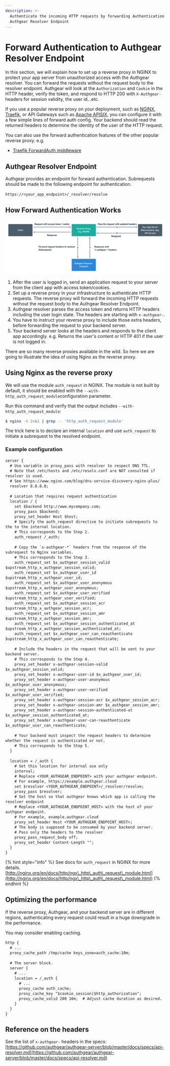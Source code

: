 ```yaml
---
description: >-
  Authenticate the incoming HTTP requests by forwarding Authentication to
  Authgear Resolver Endpoint
---
```


# Forward Authentication to Authgear Resolver Endpoint

In this section, we will explain how to set up a reverse proxy in NGINX to protect your app server from unauthorized access with the Authgear resolver. You can forward the requests without the request body to the resolver endpoint. Authgear will look at the `Authorization` and `Cookie` in the HTTP header, verify the token, and respond to HTTP 200 with `X-Authgear-` headers for session validity, the user id...etc.

If you use a popular reverse proxy on your deployment, such as [NGINX](https://www.nginx.com/), [Traefik](https://traefik.io/traefik/), or API Gateways such as [Apache APISIX](https://apisix.apache.org/), you can configure it with a few simple lines of forward auth config. Your backend should read the returned headers to determine the identity of the user of the HTTP request.

You can also use the forward authentication features of the other popular reverse proxy. e.g.

* [Traefik ForwardAuth middleware](https://doc.traefik.io/traefik/v2.0/middlewares/forwardauth/)

## Authgear Resolver Endpoint

Authgear provides an endpoint for forward authentication. Subrequests should be made to the following endpoint for authentication.

`https://<your_app_endpoint>/_resolver/resolve`

## How Forward Authentication Works

![](../../.gitbook/assets/how-forward-authentication-works.png)

1. After the user is logged in, send an application request to your server from the client app with access token/cookies.
2. Set up a reverse proxy in your infrastructure to authenticate HTTP requests. The reverse proxy will forward the incoming HTTP requests without the request body to the Authgear Resolver Endpoint.
3. Authgear resolver parses the access token and returns HTTP headers including the user login state. The headers are starting with `x-authgear-`.
4. You have to instruct your reverse proxy to include those extra headers, before forwarding the request to your backend server.
5. Your backend server looks at the headers and responds to the client app accordingly. e.g. Returns the user's content or HTTP 401 if the user is not logged in.

There are so many reverse proxies available in the wild. So here we are going to illustrate the idea of using Nginx as the reverse proxy.

## Using Nginx as the reverse proxy

We will use the module `auth_request` in NGINX. The module is not built by default, it should be enabled with the `--with-http_auth_request_module`configuration parameter.

Run this command and verify that the output includes `--with-http_auth_request_module`:

```bash
$ nginx -V 2>&1 | grep -- 'http_auth_request_module'
```

The trick here is to declare an internal `location` and use `auth_request` to initiate a subrequest to the resolved endpoint.

### Example configuration

```
server {
  # Use variable in proxy_pass with resolver to respect DNS TTL.
  # Note that /etc/hosts and /etc/resolv.conf are NOT consulted if resolver is used.
  # See https://www.nginx.com/blog/dns-service-discovery-nginx-plus/
  resolver 8.8.8.8;
  
  # Location that requires request authentication
  location / {
    set $backend http://www.mycompany.com;
    proxy_pass $backend;
    proxy_set_header Host $host;
    # Specify the auth_request directive to initiate subrequests to the to the internal location.
    # This corresponds to the Step 2.
    auth_request /_auth;

    # Copy the `x-authgear-*` headers from the response of the subrequest to Nginx variables.
    # This corresponds to the Step 3.
    auth_request_set $x_authgear_session_valid $upstream_http_x_authgear_session_valid;
    auth_request_set $x_authgear_user_id $upstream_http_x_authgear_user_id;
    auth_request_set $x_authgear_user_anonymous $upstream_http_x_authgear_user_anonymous;
    auth_request_set $x_authgear_user_verified $upstream_http_x_authgear_user_verified;
    auth_request_set $x_authgear_session_acr $upstream_http_x_authgear_session_acr;
    auth_request_set $x_authgear_session_amr $upstream_http_x_authgear_session_amr;
    auth_request_set $x_authgear_session_authenticated_at $upstream_http_x_authgear_session_authenticated_at;
    auth_request_set $x_authgear_user_can_reauthenticate $upstream_http_x_authgear_user_can_reauthenticate;

    # Include the headers in the request that will be sent to your backend server.
    # This corresponds to the Step 4.
    proxy_set_header x-authgear-session-valid $x_authgear_session_valid;
    proxy_set_header x-authgear-user-id $x_authgear_user_id;
    proxy_set_header x-authgear-user-anonymous $x_authgear_user_anonymous;
    proxy_set_header x-authgear-user-verified $x_authgear_user_verified;
    proxy_set_header x-authgear-session-acr $x_authgear_session_acr;
    proxy_set_header x-authgear-session-amr $x_authgear_session_amr;
    proxy_set_header x-authgear-session-authenticated-at $x_authgear_session_authenticated_at;
    proxy_set_header x-authgear-user-can-reauthenticate $x_authgear_user_can_reauthenticate;

    # Your backend must inspect the request headers to determine whether the request is authenticated or not.
    # This corresponds to the Step 5.
  }

  location = /_auth {
    # Set this location for internal use only
    internal;
    # Replace <YOUR_AUTHGEAR_ENDPOINT> with your authgear endpoint.
    # For example, https://example.authgear.cloud
    set $resolver <YOUR_AUTHGEAR_ENDPOINT>/_resolver/resolve;
    proxy_pass $resolver;
    # Set the host so that authgear knows which app is calling the resolver endpoint
    # Replace <YOUR_AUTHGEAR_ENDPOINT_HOST> with the host of your authgear endpoint.
    # For example, example.authgear.cloud
    proxy_set_header Host <YOUR_AUTHGEAR_ENDPOINT_HOST>;
    # The body is supposed to be consumed by your backend server.
    # Pass only the headers to the resolver
    proxy_pass_request_body off;
    proxy_set_header Content-Length "";
  }
}
```

{% hint style="info" %}
See docs for `auth_request` in NGINX for more details. [http://nginx.org/en/docs/http/ngx\_http\_auth\_request\_module.html](http://nginx.org/en/docs/http/ngx\_http\_auth\_request\_module.html)
{% endhint %}

## Optimizing the performance

If the reverse proxy, Authgear, and your backend server are in different regions, authenticating every request could result in a huge downgrade in the performance.

You may consider enabling caching.

```
http {
  # ...
  proxy_cache_path /tmp/cache keys_zone=auth_cache:10m;

  # The server block.
  server {
    # ...
    location = /_auth {
      # ...
      proxy_cache auth_cache;
      proxy_cache_key "$cookie_session|$http_authorization";
      proxy_cache_valid 200 10m;  # Adjust cache duration as desired.
    }
  }
}
```

## Reference on the headers

See the list of `x-authgear-` headers in the specs: [https://github.com/authgear/authgear-server/blob/master/docs/specs/api-resolver.md](https://github.com/authgear/authgear-server/blob/master/docs/specs/api-resolver.md)
